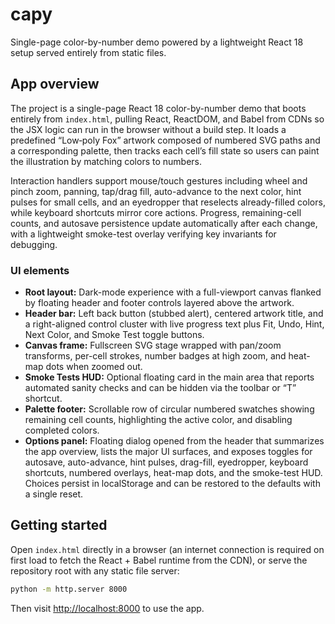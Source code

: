 # capy

Single-page color-by-number demo powered by a lightweight React 18 setup served
entirely from static files.

## App overview

The project is a single-page React 18 color-by-number demo that boots entirely
from `index.html`, pulling React, ReactDOM, and Babel from CDNs so the JSX logic
can run in the browser without a build step. It loads a predefined “Low‑poly
Fox” artwork composed of numbered SVG paths and a corresponding palette, then
tracks each cell’s fill state so users can paint the illustration by matching
colors to numbers.

Interaction handlers support mouse/touch gestures including wheel and pinch
zoom, panning, tap/drag fill, auto-advance to the next color, hint pulses for
small cells, and an eyedropper that reselects already-filled colors, while
keyboard shortcuts mirror core actions. Progress, remaining-cell counts, and
autosave persistence update automatically after each change, with a lightweight
smoke-test overlay verifying key invariants for debugging.

### UI elements

- **Root layout:** Dark-mode experience with a full-viewport canvas flanked by
  floating header and footer controls layered above the artwork.
- **Header bar:** Left back button (stubbed alert), centered artwork title, and
  a right-aligned control cluster with live progress text plus Fit, Undo, Hint,
  Next Color, and Smoke Test toggle buttons.
- **Canvas frame:** Fullscreen SVG stage wrapped with pan/zoom transforms,
  per-cell strokes, number badges at high zoom, and heat-map dots when zoomed
  out.
- **Smoke Tests HUD:** Optional floating card in the main area that reports
  automated sanity checks and can be hidden via the toolbar or “T” shortcut.
- **Palette footer:** Scrollable row of circular numbered swatches showing
  remaining cell counts, highlighting the active color, and disabling completed
  colors.
- **Options panel:** Floating dialog opened from the header that summarizes the
  app overview, lists the major UI surfaces, and exposes toggles for autosave,
  auto-advance, hint pulses, drag-fill, eyedropper, keyboard shortcuts,
  numbered overlays, heat-map dots, and the smoke-test HUD. Choices persist in
  localStorage and can be restored to the defaults with a single reset.

## Getting started

Open `index.html` directly in a browser (an internet connection is required on
first load to fetch the React + Babel runtime from the CDN), or serve the
repository root with any static file server:

```bash
python -m http.server 8000
```

Then visit <http://localhost:8000> to use the app.
